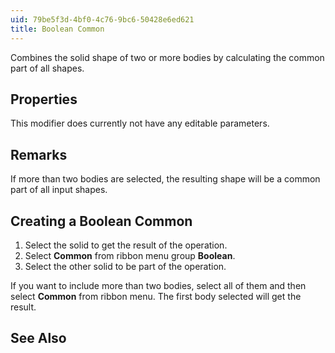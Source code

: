```yaml
---
uid: 79be5f3d-4bf0-4c76-9bc6-50428e6ed621
title: Boolean Common
---
```

Combines the solid shape of two or more bodies by calculating the common part of all shapes.

## Properties

This modifier does currently not have any editable parameters.

## Remarks

If more than two bodies are selected, the resulting shape will be a common part of all input shapes.

## Creating a Boolean Common

1. Select the solid to get the result of the operation.
2. Select __Common__ from ribbon menu group __Boolean__.
3. Select the other solid to be part of the operation.

If you want to include more than two bodies, select all of them and then select __Common__ from ribbon menu. The first body selected will get the result.

## See Also
[](xref:d678cf8c-0e7f-46cd-8bbc-de964ddfecc6)
[](xref:dff138bf-06a6-485c-a94d-890ef71a1372)